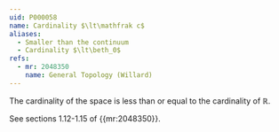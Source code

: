 ```yaml
---
uid: P000058
name: Cardinality $\lt\mathfrak c$
aliases:
  - Smaller than the continuum
  - Cardinality $\lt\beth_0$
refs:
  - mr: 2048350
    name: General Topology (Willard)
---
```


The cardinality of the space is less than or equal to the cardinality of $\mathbb R$.

See sections 1.12-1.15 of {{mr:2048350}}.
